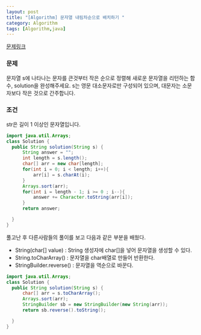 ```yaml
---
layout: post
title: "[Algorithm] 문자열 내림차순으로 배치하기 "
category: Algorithm
tags: [Algorithm,java]
---
```

[문제링크](https://programmers.co.kr/learn/courses/30/lessons/12917)  
### 문제
<div class = "notice">
문자열 s에 나타나는 문자를 큰것부터 작은 순으로 정렬해 새로운 문자열을 리턴하는 함수, solution을 완성해주세요.  
s는 영문 대소문자로만 구성되어 있으며, 대문자는 소문자보다 작은 것으로 간주합니다.
</div>

### 조건
<div class = "notice">
str은 길이 1 이상인 문자열입니다.
</div>

```java
import java.util.Arrays;
class Solution {
  public String solution(String s) {
      String answer = "";
      int length = s.length();
      char[] arr = new char[length];
      for(int i = 0; i < length; i++){
          arr[i] = s.charAt(i);
      }
      Arrays.sort(arr);
      for(int i = length - 1; i >= 0 ; i--){
          answer += Character.toString(arr[i]);
      }
      return answer;

  }
}
```

풀고난 후 다른사람들의 풀이를 보고 다음과 같은 부분을 배웠다.
   + String(char[] value) : String 생성자에 char[]을 넣어 문자열을 생성할 수 있다.
   + String.toCharArray() : 문자열을 char배열로 만들어 반환한다.
   + StringBuilder.reverse() : 문자열을 역순으로 바꾼다.

```java
import java.util.Arrays;
class Solution {
  public String solution(String s) {
      char[] arr = s.toCharArray();
      Arrays.sort(arr);
      StringBuilder sb = new StringBuilder(new String(arr));
      return sb.reverse().toString();

  }
}
```
